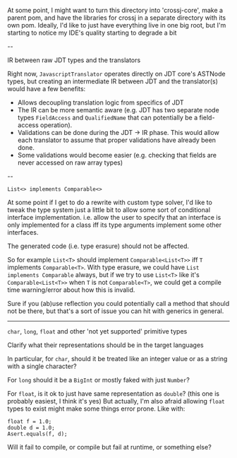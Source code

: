 At some point, I might want to turn this directory into 'crossj-core',
make a parent pom, and have the libraries for crossj in a separate
directory with its own pom.
Ideally, I'd like to just have everything live in one big root, but
I'm starting to notice my IDE's quality starting to degrade a bit

--

IR between raw JDT types and the translators

Right now, `JavascriptTranslator` operates directly on JDT core's ASTNode types, but
creating an intermediate IR between JDT and the translator(s) would have a few benefits:

* Allows decoupling translation logic from specifics of JDT
* The IR can be more semantic aware (e.g. JDT has two separate node types `FieldAccess` and
    `QualifiedName` that can potentially be a field-access operation).
* Validations can be done during the JDT -> IR phase. This would allow each translator
    to assume that proper validations have already been done.
* Some validations would become easier (e.g. checking that fields are never accessed on
    raw array types)

--


`List<> implements Comparable<>`

At some point if I get to do a rewrite with custom type solver, I'd like
to tweak the type system just a little bit to allow some sort of conditional
interface implementation. i.e. allow the user to specify that an interface is
only implemented for a class iff its type arguments implement some other interfaces.

The generated code (i.e. type erasure) should not be affected.

So for example `List<T>` should implement `Comparable<List<T>>` iff `T`
implements `Comparable<T>`. With type erasure, we could have `List implements Comparable`
always, but if we try to use `List<T>` like it's `Comparable<List<T>>` when
`T` is not `Comparable<T>`, we could get a compile time warning/error about how
this is invalid.

Sure if you (ab)use reflection you could potentially call a method that should not
be there, but that's a sort of issue you can hit with generics in general.

---

`char`, `long`, `float` and other 'not yet supported' primitive types

Clarify what their representations should be in the target languages

In particular, for `char`, should it be treated like an integer value
or as a string with a single character?

For `long` should it be a `BigInt` or mostly faked with just `Number`?

For `float`, is it ok to just have same representation as `double`?
(this one is probably easiest, I think it's yes)
But actually, I'm also afraid allowing `float` types to exist
might make some things error prone. Like with:
```
float f = 1.0;
double d = 1.0;
Asert.equals(f, d);
```
Will it fail to compile, or compile but fail at runtime, or something else?
